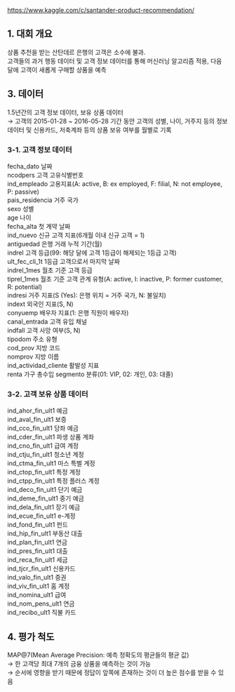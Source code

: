 https://www.kaggle.com/c/santander-product-recommendation/

## 1. 대회 개요
상품 추천을 받는 산탄데르 은행의 고객은 소수에 불과.   
고객들의 과거 행동 데이터 및 고객 정보 데이터를 통해 머신러닝 알고리즘 적용, 다음 달에 고객이 새롭게 구매할 상품을 예측

## 3. 데이터
1.5년간의 고객 정보 데이터, 보유 상품 데이터   
→ 고객의 2015-01-28 ~ 2016-05-28 기간 동안 고객의 성별, 나이, 거주지 등의 정보 데이터 및 신용카드, 저축계좌 등의 상품 보유 여부를 월별로 기록

### 3-1. 고객 정보 데이터   
fecha_dato 날짜   
ncodpers 고객 고유식별번호   
ind_empleado 고용지표(A: active, B: ex employed, F: filial, N: not employee, P: passive)   
pais_residencia 거주 국가   
sexo 성별   
age 나이   
fecha_alta 첫 계약 날짜    
ind_nuevo 신규 고객 지표(6개월 이내 신규 고객 = 1)   
antiguedad  은행 거래 누적 기간(월)   
indrel 고객 등급(99: 해당 달에 고객 1등급이 해제되는 1등급 고객)   
ult_fec_cli_1t 1등급 고객으로서 마지막 날짜   
indrel_1mes 월초 기준 고객 등급   
tiprel_1mes 월초 기준 고객 관계 유형(A: active, I: inactive, P: former customer, R: potential)   
indresi 거주 지표(S (Yes): 은행 위치 = 거주 국가, N: 불일치)   
indext 외국인 지표(S, N)   
conyuemp 배우자 지표(1: 은행 직원이 배우자)       
canal_entrada 고객 유입 채널   
indfall 고객 사망 여부(S, N)   
tipodom 주소 유형                
cod_prov 지방 코드    
nomprov 지방 이름               
ind_actividad_cliente 활발성 지표    
renta 가구 총수입
segmento 분류(01: VIP, 02: 개인, 03: 대졸)     

### 3-2. 고객 보유 상품 데이터
ind_ahor_fin_ult1 예금   
ind_aval_fin_ult1 보증   
ind_cco_fin_ult1 당좌 예금   
ind_cder_fin_ult1 파생 상품 계좌   
ind_cno_fin_ult1 급여 계정   
ind_ctju_fin_ult1 청소년 계정   
ind_ctma_fin_ult1 마스 특별 계정   
ind_ctop_fin_ult1 특정 계정   
ind_ctpp_fin_ult1 특정 플러스 계정   
ind_deco_fin_ult1 단기 예금   
ind_deme_fin_ult1 중기 예금   
ind_dela_fin_ult1 장기 예금   
ind_ecue_fin_ult1 e-계정   
ind_fond_fin_ult1 펀드   
ind_hip_fin_ult1 부동산 대출        
ind_plan_fin_ult1 연금   
ind_pres_fin_ult1 대출   
ind_reca_fin_ult1 세금   
ind_tjcr_fin_ult1 신용카드   
ind_valo_fin_ult1 증권   
ind_viv_fin_ult1 홈 계정   
ind_nomina_ult1 급여   
ind_nom_pens_ult1 연금    
ind_recibo_ult1 직불 카드

## 4. 평가 척도
MAP@7(Mean Average Precision: 예측 정확도의 평균들의 평균 값)   
→ 한 고객당 최대 7개의 금융 상품을 예측하는 것이 가능   
→ 순서에 영향을 받기 때문에 정답이 앞쪽에 존재하는 것이 더 높은 점수를 받을 수 있음
